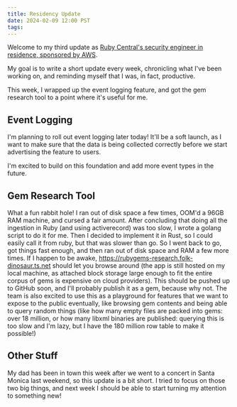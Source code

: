 ```yaml
---
title: Residency Update
date: 2024-02-09 12:00 PST
tags:
---
```


Welcome to my third update as [Ruby Central's security engineer in residence, sponsored by AWS](https://rubycentral.org/news/ruby-central-welcomes-new-software-engineer-in-residence-sponsored-by-aws/).

My goal is to write a short update every week, chronicling what I've been working on, and reminding myself that I was, in fact, productive.

This week, I wrapped up the event logging feature, and got the gem research tool to a point where it's useful for me.

<!-- more -->

## Event Logging

I'm planning to roll out event logging later today! It'll be a soft launch, as I want to make sure that the data is being collected correctly before we start advertising the feature to users.

I'm excited to build on this foundation and add more event types in the future.

## Gem Research Tool

What a fun rabbit hole! I ran out of disk space a few times, OOM'd a 96GB RAM machine, and cursed a fair amount.
After concluding that doing all the ingestion in Ruby (and using activerecord) was too slow, I wrote a golang script to do it for me.
Then I decided to implement it in Rust, so I could easily call it from ruby, but that was slower than go.
So I went back to go, got things fast enough, and then ran out of disk space and RAM a few more times.
If I happen to be awake, https://rubygems-research.folk-dinosaur.ts.net should let you browse around (the app is still hosted on my local machine, as attached block storage large enough to fit the entire corpus of gems is expensive on cloud providers).
This should be pushed up to GitHub soon, and I'll probably publish it as a gem, because why not.
The team is also excited to use this as a playground for features that we want to expose to the public eventually, like browsing gem contents and being able to query random things (like how many empty files are packed into gems: over 18 million, or how many libxml binaries are published: querying this is too slow and I'm lazy, but I have the 180 million row table to make it possible!)

## Other Stuff

My dad has been in town this week after we went to a concert in Santa Monica last weekend, so this update is a bit short. I tried to focus on those two big things, and next week I should be able to start turning my attention to something new!
